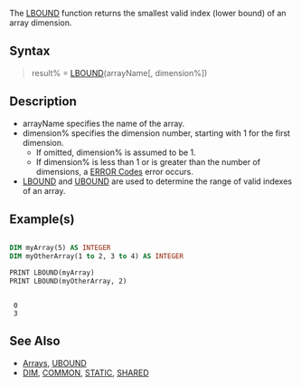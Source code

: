 The [LBOUND](LBOUND) function returns the smallest valid index (lower bound) of an array dimension.

## Syntax

> result% = [LBOUND](LBOUND)(arrayName[, dimension%])

## Description

* arrayName specifies the name of the array.
* dimension% specifies the dimension number, starting with 1 for the first dimension.
  * If omitted, dimension% is assumed to be 1.
  * If dimension% is less than 1 or is greater than the number of dimensions, a [ERROR Codes](ERROR-Codes) error occurs.
* [LBOUND](LBOUND) and [UBOUND](UBOUND) are used to determine the range of valid indexes of an array.

## Example(s)

```vb

DIM myArray(5) AS INTEGER
DIM myOtherArray(1 to 2, 3 to 4) AS INTEGER

PRINT LBOUND(myArray)
PRINT LBOUND(myOtherArray, 2)

```

```text

 0
 3

```

## See Also

* [Arrays](Arrays), [UBOUND](UBOUND)
* [DIM](DIM), [COMMON](COMMON), [STATIC](STATIC), [SHARED](SHARED)
